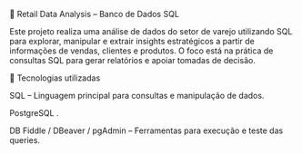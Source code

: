 🛒 Retail Data Analysis – Banco de Dados SQL

Este projeto realiza uma análise de dados do setor de varejo utilizando SQL para explorar, manipular e extrair insights estratégicos a partir de informações de vendas, clientes e produtos.
O foco está na prática de consultas SQL para gerar relatórios e apoiar tomadas de decisão.

🚀 Tecnologias utilizadas

SQL – Linguagem principal para consultas e manipulação de dados.

PostgreSQL .

DB Fiddle / DBeaver / pgAdmin – Ferramentas para execução e teste das queries.
